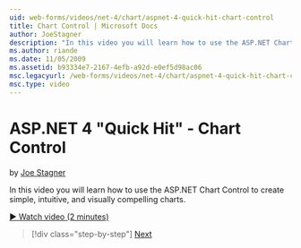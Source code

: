 ```yaml
---
uid: web-forms/videos/net-4/chart/aspnet-4-quick-hit-chart-control
title: Chart Control | Microsoft Docs
author: JoeStagner
description: "In this video you will learn how to use the ASP.NET Chart Control to create simple, intuitive, and visually compelling charts."
ms.author: riande
ms.date: 11/05/2009
ms.assetid: b93334e7-2167-4efb-a92d-e0ef5d98ac06
msc.legacyurl: /web-forms/videos/net-4/chart/aspnet-4-quick-hit-chart-control
msc.type: video
---
```

ASP.NET 4 "Quick Hit" - Chart Control
====================
by [Joe Stagner](https://github.com/JoeStagner)

In this video you will learn how to use the ASP.NET Chart Control to create simple, intuitive, and visually compelling charts. 

[&#9654; Watch video (2 minutes)](https://channel9.msdn.com/Blogs/ASP-NET-Site-Videos/aspnet-4-quick-hit-chart-control)

> [!div class="step-by-step"]
> [Next](aspnet-4-how-do-i-introducing-the-new-chart-control-in-visual-studio-2010.md)
